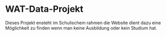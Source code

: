 # WAT-Data-Projekt
Dieses Projekt ensteht im Schulischem rahmen die Website dient dazu eine Möglichkeit zu finden wenn man keine Ausbildung oder kein Studium hat.